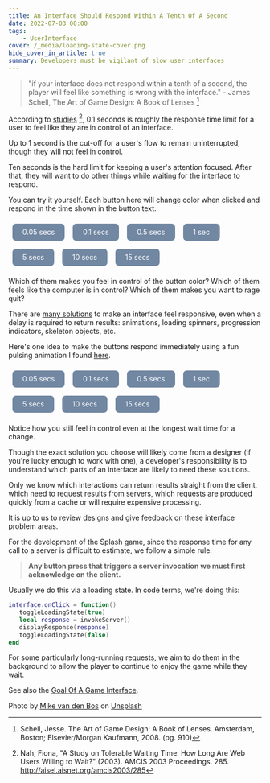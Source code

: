 ```yaml
---
title: An Interface Should Respond Within A Tenth Of A Second
date: 2022-07-03 00:00
tags:
    - UserInterface
cover: /_media/loading-state-cover.png
hide_cover_in_article: true
summary: Developers must be vigilant of slow user interfaces
---
```


> "if your interface does not respond within a tenth of a second, the player will feel like something is wrong with the interface." 
\- James Schell,  The Art of Game Design: A Book of Lenses [^1]

According to [studies](https://www.nngroup.com/articles/response-times-3-important-limits) [^2], 0.1 seconds is roughly the response time limit for a user to feel like they are in control of an interface.

Up to 1 second is the cut-off for a user's flow to remain uninterrupted, though they will not feel in control.

Ten seconds is the hard limit for keeping a user's attention focused. After that, they will want to do other things while waiting for the interface to respond.

You can try it yourself. Each button here will change color when clicked and respond in the time shown in the button text.

<style>
.buttons {
    width: 100%;
    display: flex;
    flex-flow: wrap;
}

a.btn {
    padding: 0 1.25rem;
    line-height: 2.125rem;
    font-size: 0.875rem;
    font-weight: 400;
    text-align: center;
    margin: 0.5rem;
    border-radius: 0.5em;
    background-color: #7187A2;
    color: #fff;
    text-decoration: none;
    overflow: hidden;
    cursor: pointer;
    vertical-align: middle;
    outline: none;
    touch-action: none !important;
    -webkit-tap-highlight-color: rgba(0,0,0,0);
}
    
@keyframes pulse {
    0% {
        transform: scale(0.95);
        box-shadow: 0 0 0 0 rgba(0, 0, 0, 0.7);
    }

    70% {
        transform: scale(1);
        box-shadow: 0 0 0 10px rgba(0, 0, 0, 0);
    }

    100% {
        transform: scale(0.95);
        box-shadow: 0 0 0 0 rgba(0, 0, 0, 0);
    }
}
</style>

<script>
const colors = ["rgb(113, 135, 162)", "rgb(255, 105, 180)", "rgb(255, 0, 0)", "rgb(255, 142, 0)", "rgb(255, 209, 0)", "rgb(0, 142, 0)", "rgb(0, 192, 192)", "rgb(64, 0, 152)", "rgb(142, 0, 142)"];

// Thanks to https://stackoverflow.com/questions/34458815/comparing-rgb-colors-in-javascript
function rgbExtract(s) {
  var match = /^\s*rgb\(\s*(\d+),\s*(\d+),\s*(\d+)\)\s*$/.exec(s);
  if (match === null) {
    return null;
  }
  return {
    r: parseInt(match[1], 10),
    g: parseInt(match[2], 10),
    b: parseInt(match[3], 10)
  };
}

function rgbMatches(sText, tText) {
  var sColor = rgbExtract(sText),
    tColor = rgbExtract(tText);
  if (sColor === null || tColor === null) {
    return false;
  }
  var componentNames = ['r', 'g', 'b'];
  for (var i = 0; i < componentNames.length; ++i) {
    var name = componentNames[i];
    if (sColor[name] != tColor[name]) {
      return false;
    }
  }
  return true;
}
    
function toggleLoading(el, isOn) {
    if (isOn) {
        el.style.animation = "pulse 2s linear infinite"
    }
    else {
        el.style.removeProperty("animation");
    }
}

function changeColor(delay, id, loading) {
  var el = document.getElementById(id);

  if (loading) {
      toggleLoading(el, true)
  }
    
  setTimeout(() => {
    let color = window.getComputedStyle(el).getPropertyValue('background-color');
    var colorIndex = colors.findIndex(candidateColor => rgbMatches(candidateColor, color));
    var nextIndex = (colorIndex + 1) % colors.length;
    var nextColor = colors[nextIndex];
    el.style.backgroundColor = nextColor;
    toggleLoading(el, false)
  }, delay);
}
</script>

<div class="buttons">
    <a onclick="changeColor(50, this.id)" id="btn-1" class="btn"><span>0.05 secs</span></a>
    <a onclick="changeColor(100, this.id)" id="btn-2" class="btn"><span>0.1 secs</span></a>
    <a onclick="changeColor(500, this.id)" id="btn-3" class="btn"><span>0.5 secs</span></a>
    <a onclick="changeColor(1000, this.id)" id="btn-4" class="btn"><span>1 sec</span></a>
    <a onclick="changeColor(5000, this.id)" id="btn-5" class="btn"><span>5 secs</span></a>
    <a onclick="changeColor(10000, this.id)" id="btn-6" class="btn"><span>10 secs</span></a>
    <a onclick="changeColor(15000, this.id)" id="btn-7" class="btn"><span>15 secs</span></a>
</div>

Which of them makes you feel in control of the button color? Which of them feels like the computer is in control? Which of them makes you want to rage quit?

There are [many solutions](https://www.nngroup.com/articles/progress-indicators/) to make an interface feel responsive, even when a delay is required to return results: animations, loading spinners, progression indicators, skeleton objects, etc.

Here's one idea to make the buttons respond immediately using a fun pulsing animation I found [here](https://www.florin-pop.com/blog/2019/03/css-pulse-effect/).

<div class="buttons">
    <a onclick="changeColor(50, this.id, true)" id="btn-8" class="btn"><span>0.05 secs</span></a>
    <a onclick="changeColor(100, this.id, true)" id="btn-9" class="btn"><span>0.1 secs</span></a>
    <a onclick="changeColor(500, this.id, true)" id="btn-10" class="btn"><span>0.5 secs</span></a>
    <a onclick="changeColor(1000, this.id, true)" id="btn-11" class="btn"><span>1 sec</span></a>
    <a onclick="changeColor(5000, this.id, true)" id="btn-12" class="btn"><span>5 secs</span></a>
    <a onclick="changeColor(10000, this.id, true)" id="btn-13" class="btn"><span>10 secs</span></a>
    <a onclick="changeColor(15000, this.id, true)" id="btn-14" class="btn"><span>15 secs</span></a>
</div>

Notice how you still feel in control even at the longest wait time for a change.

Though the exact solution you choose will likely come from a designer (if you're lucky enough to work with one), a developer's responsibility is to understand which parts of an interface are likely to need these solutions.

Only we know which interactions can return results straight from the client, which need to request results from servers, which requests are produced quickly from a cache or will require expensive processing.

It is up to us to review designs and give feedback on these interface problem areas.

For the development of the Splash game, since the response time for any call to a server is difficult to estimate, we follow a simple rule:

> **Any button press that triggers a server invocation we must first acknowledge on the client.**

Usually we do this via a loading state. In code terms, we're doing this:

```lua
interface.onClick = function()
   toggleLoadingState(true)
   local response = invokeServer()
   displayResponse(response)
   toggleLoadingState(false)
end
```

For some particularly long-running requests, we aim to do them in the background to allow the player to continue to enjoy the game while they wait.

See also the [Goal Of A Game Interface](goal-of-a-game-interface.md).

[^1]: Schell, Jesse. The Art of Game Design: A Book of Lenses. Amsterdam, Boston; Elsevier/Morgan Kaufmann, 2008. (pg. 910)
[^2]: Nah, Fiona, "A Study on Tolerable Waiting Time: How Long Are Web Users Willing to Wait?" (2003). AMCIS 2003 Proceedings. 285.
http://aisel.aisnet.org/amcis2003/285

Photo by <a href="https://unsplash.com/@mike_van_den_bos?utm_source=unsplash&utm_medium=referral&utm_content=creditCopyText">Mike van den Bos</a> on <a href="https://unsplash.com/s/photos/loading?utm_source=unsplash&utm_medium=referral&utm_content=creditCopyText">Unsplash</a>
